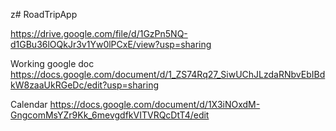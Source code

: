 z# RoadTripApp

https://drive.google.com/file/d/1GzPn5NQ-d1GBu36lOQkJr3v1Yw0lPCxE/view?usp=sharing

Working google doc
https://docs.google.com/document/d/1_ZS74Rq27_SiwUChJLzdaRNbvEbIBdkW8zaaUkRGeDc/edit?usp=sharing

Calendar
https://docs.google.com/document/d/1X3iNOxdM-GngcomMsYZr9Kk_6mevgdfkVITVRQcDtT4/edit
